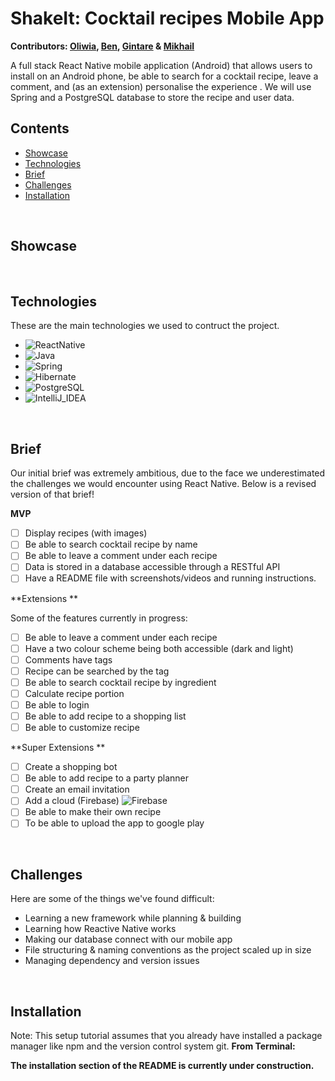 # ShakeIt: Cocktail recipes Mobile App
<b> Contributors: [Oliwia](https://github.com/Olive-kaa), [Ben](https://github.com/bsmith), 
[Gintare](https://github.com/GINTARE07) & [Mikhail](https://github.com/MikhailGorbunov) </b>



A full stack React Native mobile application (Android) that allows users to install on an Android phone, be able to search for a cocktail recipe, leave a comment, and (as an extension) personalise the experience . We will use Spring and a PostgreSQL database to store the recipe and user data.

<!-- restaurant bookings through their unique profile. They can browse restaurant availability, create/review/delete bookings, as well as adding restaurants to their favourites. The backend is built in Java with Spring. -->

<!-- 🚧 <b> NB: This is app has reached its MVP, but is still under construction</b> 🚧 -->


## Contents 

* [Showcase](#showcase)
* [Technologies](#technologies)
* [Brief](#brief)
* [Challenges](#challenges)
* [Installation](#installation)

<br>


## Showcase

<br>


## Technologies

These are the main technologies we used to contruct the project.

* ![ReactNative]
* ![Java]
* ![Spring]
* ![Hibernate]
* ![PostgreSQL]
* ![IntelliJ_IDEA]

<br>


## Brief
Our initial brief was extremely ambitious, due to the face we underestimated the challenges we would encounter using React Native. Below is a revised version of that brief!

**MVP**


- [ ] Display recipes (with images)
- [ ] Be able to search cocktail recipe by name
- [ ] Be able to leave a comment under each recipe 
- [ ] Data is stored in a database accessible through a RESTful API
- [ ] Have a README file with screenshots/videos and running instructions.

<!-- API find or make -->

**Extensions **

Some of the features currently in progress:

- [ ] Be able to leave a comment under each recipe
- [ ] Have a two colour scheme being both accessible (dark and light)
- [ ] Comments have tags 
- [ ] Recipe can be searched by the tag
- [ ] Be able to search cocktail recipe by ingredient
- [ ] Calculate recipe portion 
- [ ] Be able to login 
- [ ] Be able to add recipe to a shopping list
- [ ] Be able to customize recipe

**Super Extensions **
- [ ] Create a shopping bot 
- [ ] Be able to add recipe to a party planner 
- [ ] Create an email invitation
- [ ] Add a cloud (Firebase) ![Firebase]
- [ ] Be able to make their own recipe 
- [ ] To be able to upload the app to google play

<br>

## Challenges

Here are some of the things we've found difficult:

* Learning a new framework while planning & building 
* Learning how Reactive Native works
* Making our database connect with our mobile app
* File structuring & naming conventions as the project scaled up in size
* Managing dependency and version issues


<br>


## Installation

Note: This setup tutorial assumes that you already have installed a package manager like npm and the version control system git.
**From Terminal:**

<b> The installation section of the README is currently under construction. </b>





<!-- MARKDOWN LINKS & IMAGES -->

[ReactNative]:https://img.shields.io/badge/React_Native-20232A?style=for-the-badge&logo=react&logoColor=61DAFB
[Java]:https://img.shields.io/badge/Java-ED8B00?style=for-the-badge&logo=java&logoColor=white
[Spring]:https://img.shields.io/badge/Spring-6DB33F?style=for-the-badge&logo=spring&logoColor=white
[Hibernate]:https://img.shields.io/badge/Hibernate-59666C?style=for-the-badge&logo=Hibernate&logoColor=white
[PostgreSQL]:https://img.shields.io/badge/PostgreSQL-316192?style=for-the-badge&logo=postgresql&logoColor=white
[IntelliJ_IDEA]: https://img.shields.io/badge/IntelliJ_IDEA-000000.svg?style=for-the-badge&logo=intellij-idea&logoColor=white

[Firebase]:https://www.vectorlogo.zone/logos/firebase/firebase-ar21.svg
